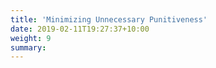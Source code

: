 ```yaml
---
title: 'Minimizing Unnecessary Punitiveness'
date: 2019-02-11T19:27:37+10:00
weight: 9
summary: 
---
```

